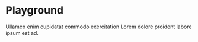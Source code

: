 # Playground

Ullamco enim cupidatat commodo exercitation Lorem dolore proident labore ipsum est ad.